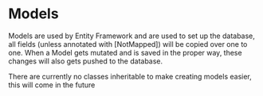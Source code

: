 # Models
Models are used by Entity Framework and are used to set up the database, all fields (unless annotated with [NotMapped]) will be copied over one to one. When a Model gets mutated and is saved in the proper way, these changes will also gets pushed to the database.

There are currently no classes inheritable to make creating models easier, this will come in the future
